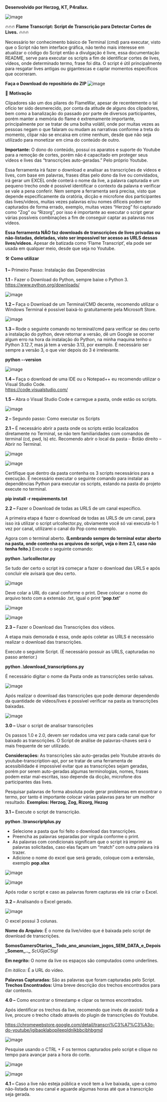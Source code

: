 **Desenvolvido por Herzog, KT, P4rallax.**

![image](https://github.com/user-attachments/assets/f282355b-0772-4ff3-8269-02e88f021c9d)


🔥🔥🔥 **Flame Transcript: Script de Transcrição para Detectar Cortes de Lives.** 🔥🔥🔥

Necessário ter conhecimento básico de Terminal (cmd) para executar, visto que o Script não tem interface gráfica, não tenho mais interesse em atualizar o código do Script então a divulgação é livre, essa documentação README, serve para executar os scripts a fim de identificar cortes de lives, vídeos, onde determinado termo, frase foi dita. O script é útil principalmente para resgatar lives antigas ou gigantescas e captar momentos específicos que ocorreram. 


**Faça o Download do repositório do ZIP**
![image](https://github.com/user-attachments/assets/ed647c46-0856-4062-8804-8e738df8c889)



📖 **Motivação**

Clipadores são um dos pilares do FlameWar, apesar de recentemente o tal ofício ter sido desmerecido, por conta da atitude de alguns dos clipadores, bem como a banalização do passado por parte de diversos participantes, porém manter a memória do flame é extremamente importante, principalmente por se tratar de uma bolha volátil, onde por muitas vezes as pessoas negam o que falaram ou mudam as narrativas conforme a treta do momento, clipar não se encaixa em crime nenhum, desde que não seja utilizado para monetizar em cima do conteúdo de outro.

**Importante:** O dono do conteúdo, possuí os aparatos e suporte do Youtube para a remoção de cortes, porém não é capacitado em proteger seus vídeos e lives das “transcrições auto-geradas.” Pelo próprio Youtube. 

Essa ferramenta irá fazer o download e analisar as transcrições de vídeos e lives, com base em palavras, frases ditas pelo dono da live ou convidados, irá gerar um EXCEL onde conterá o nome da live, a palavra capturada e um pequeno trecho onde é possível identificar o contexto da palavra e verificar se vale a pena conferir.
Nem sempre a ferramenta será precisa, visto que depende especificamente da oratória, dicção e microfone dos participantes das lives/vídeos, muitas vezes palavras e/ou nomes difíceis podem ser capturados de forma errado, exemplo, muitas vezes “Herzog” foi capturado como “Zog” ou “Rizorg”, por isso é importante ao executar o script gerar várias possíveis combinações a fim de conseguir captar as palavras nos vídeos.


**Essa ferramenta NÃO faz downloads de transcrições de lives privadas ou não-listadas, deletadas, visto ser impossível ter acesso as URLS dessas lives/vídeos.**
Apesar de batizada como ‘Flame Transcript’, ela pode ser usada em qualquer meio, desde que seja no Youtube. 



🛠️ **Como utilizar**


**1 –** Primeiro Passo: Instalação das Dependências


**1.1 -** Fazer o Download do Python, sempre baixe o Python 3.  https://www.python.org/downloads/

![image](https://github.com/user-attachments/assets/982a9d17-be19-4fef-bd86-1abb7f34f244)


**1.2 –** Faça o Download de um Terminal/CMD decente, recomendo utilizar o Windows Terminal é possível baixá-lo gratuitamente pela Microsoft Store.


![image](https://github.com/user-attachments/assets/14c3d276-62fe-4626-91aa-dc38c668cf4e)


**1.3 –** Rode o seguinte comando no terminal/cmd para verificar se deu certo a instalação do python, deve retornar a versão, dê um Google se ocorrer algum erro na hora da instalação do Python, na minha maquina tenho o Python 3.12.7, mas já tem a versão 3.13, por exemplo. É necessário ser sempre a versão 3, o que vier depois do 3 é irrelevante. 


**python --version**

![image](https://github.com/user-attachments/assets/f243b943-4e45-4011-ab26-584eb66af645)


**1.4 –** Faça o download de uma IDE ou o Notepad++ eu recomendo utilizar o Visual Studio Code.  
https://code.visualstudio.com/


**1.5 –** Abra o Visual Studio Code e carregue a pasta, onde estão os scripts. 


![image](https://github.com/user-attachments/assets/c3dc53cd-4bb9-4571-b5e6-4f6c889043b7)

**2 –** Segundo passo: Como executar os Scripts


**2.1 –** É necessário abrir a pasta onde os scripts estão localizados diretamente no Terminal, se não tem familiaridades com comandos de terminal (cd, pwd, ls) etc. Recomendo abrir o local da pasta – Botão direito – Abrir no Terminal.


![image](https://github.com/user-attachments/assets/94c34adf-2a42-4e01-a1f8-8d9df6e7a60f)


![image](https://github.com/user-attachments/assets/9dfbaaeb-62f8-4de1-a6ef-113195d17e46)


Certifique que dentro da pasta contenha os 3 scripts necessários para a execução. 
É necessário executar o seguinte comando para instalar as dependências Python para executar os scripts, estando na pasta do projeto execute no terminal.


**pip install -r requirements.txt**


**2.2 –** Fazer o Download de todas as URLS de um canal específico. 


A primeira etapa é fazer o download de todas as URLS de um canal, para isso irá utilizar o script urlcollector.py, obviamente você só vai executá-lo 1 vez por canal, utilizarei o canal do Pop como exemplo. 


Agora com o terminal aberto. **(Lembrando sempre do terminal estar aberto na pasta, onde contenha os arquivos de script, veja o item 2.1, caso não tenha feito.)**
Execute o seguinte comando: 


**python .\urlcollector.py**


Se tudo der certo o script irá começar a fazer o download das URLS e após concluir ele avisará que deu certo.


![image](https://github.com/user-attachments/assets/b79db22e-6810-4c2d-93d1-05821871b325)


Deve colar a URL do canal conforme o print.
Deve colocar o nome do arquivo texto com a extensão .txt, igual o print “**pop.txt**”


![image](https://github.com/user-attachments/assets/c2a1f242-0a65-45df-912a-35fe80709120)


![image](https://github.com/user-attachments/assets/5e62ef33-80e5-4b55-b15d-f486b625fe1e)


**2.3 –** Fazer o Download das Transcrições dos vídeos.


A etapa mais demorada é essa, onde após coletar as URLS é necessário realizar o download das transcrições.

Execute o seguinte Script. (É necessário possuir as URLS, capturadas no passo anterior.)

**python .\download_transcriptions.py**

É necessário digitar o nome da Pasta onde as transcrições serão salvas. 

![image](https://github.com/user-attachments/assets/e26c3694-e823-4169-8c3a-879b0b3002f2)

Após realizar o download das transcrições que pode demorar dependendo da quantidade de vídeos/lives é possível verificar na pasta as transcrições baixadas.

![image](https://github.com/user-attachments/assets/19ac4571-6b02-470c-a9d3-eb161f3e1760)


**3.0 –** Usar o script de analisar transcrições


Os passos 1.0 e 2.0, devem ser rodados uma vez para cada canal que for baixado as transcrições. O Script de análise de palavras-chaves será o mais frequente de ser utilizado. 


**Considerações:** As transcrições são auto-geradas pelo Youtube através do youtube-transcription-api, por se tratar de uma ferramenta de acessibilidade é impossível evitar que as transcrições sejam geradas, porém por serem auto-geradas algumas terminologias, nomes, frases podem estar mal-escritas, isso depende da dicção, microfone dos participantes das lives.

Pesquisar palavras de forma absoluta pode gerar problemas em encontrar o termo, por tanto é importante colocar várias palavras para ter um melhor resultado.
**Exemplos: Herzog, Zog, Rizorg, Hezog**


**3.1 –** Execute o script de transcrição.


**python .\transcriptplus.py**

- Selecione a pasta que foi feito o download das transcrições.
- Preencha as palavras separadas por vírgula conforme o print.
- As palavras com condicionais significam que o script irá imprimir as palavras solicitadas, caso elas façam um “match” com outra palavra irá trazer. 
- Adicione o nome do excel que será gerado, coloque com a extensão, exemplo
**pop.xlsx**
  

![image](https://github.com/user-attachments/assets/03ddc4c9-925c-4960-99ef-57ce9b091040)

![image](https://github.com/user-attachments/assets/c9177132-0881-41da-811d-5bab691ac6c8)


Após rodar o script e caso as palavras forem capturas ele irá criar o Excel.

**3.2 –** Analisando o Excel gerado.


![image](https://github.com/user-attachments/assets/380b1902-8d64-450d-8cae-881ddae17c3f)

O excel possui 3 colunas.


**Nome do Arquivo:** É o nome da live/vídeo que é baixada pelo script de download de transcrições. 


**SomosGamersOtarios__Todo_ano_anunciam_jogos_SEM_DATA_e_Depois_Somem_.._** *ScUGjaC5igI*


**Em negrito:** O nome da live os espaços são computados como underlines.


*Em itálico:* É a URL do vídeo. 

**Palavras Capturadas:**  São as palavras que foram capturadas pelo Script.
**Trechos Encontrados:** Uma breve descrição dos trechos encontrados para dar contexto.


**4.0 –** Como encontrar o timestamp e clipar os termos encontrados. 

Após identificar os trechos da live, recomendo que invés de assistir toda a live, procure o trecho citado através do plugin de transcrições do Youtube. 

https://chromewebstore.google.com/detail/transcri%C3%A7%C3%A3o-do-youtube/jgibaoklabopileepldnlkbbcibhbgmd

![image](https://github.com/user-attachments/assets/be2f5210-c536-4cbe-a060-0a0babb2947f)

Pesquise usando o CTRL + F os termos capturados pelo script e clique no tempo para avançar para a hora do corte.

![image](https://github.com/user-attachments/assets/1e33ea46-f40e-495e-bad6-3a0d48b3ab5d)

![image](https://github.com/user-attachments/assets/6c43008a-4a10-4690-883d-1b46a87d5fbb)

**4.1 –** Caso a live não esteja pública e você tem a live baixada, upe-a como não-listada no seu canal e aguarde algumas horas até que a transcrição seja gerada. 


































